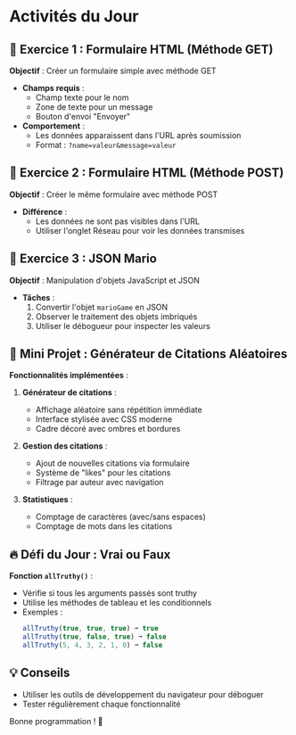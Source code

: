  # Activités du Jour

## 🌟 Exercice 1 : Formulaire HTML (Méthode GET)
**Objectif** : Créer un formulaire simple avec méthode GET
- **Champs requis** :
  - Champ texte pour le nom
  - Zone de texte pour un message
  - Bouton d'envoi "Envoyer"
- **Comportement** : 
  - Les données apparaissent dans l'URL après soumission
  - Format : `?name=valeur&message=valeur`

## 🌟 Exercice 2 : Formulaire HTML (Méthode POST)
**Objectif** : Créer le même formulaire avec méthode POST
- **Différence** :
  - Les données ne sont pas visibles dans l'URL
  - Utiliser l'onglet Réseau pour voir les données transmises

## 🌟 Exercice 3 : JSON Mario
**Objectif** : Manipulation d'objets JavaScript et JSON
- **Tâches** :
  1. Convertir l'objet `marioGame` en JSON
  2. Observer le traitement des objets imbriqués
  3. Utiliser le débogueur pour inspecter les valeurs

## 🎯 Mini Projet : Générateur de Citations Aléatoires
**Fonctionnalités implémentées** :
1. **Générateur de citations** :
   - Affichage aléatoire sans répétition immédiate
   - Interface stylisée avec CSS moderne
   - Cadre décoré avec ombres et bordures

2. **Gestion des citations** :
   - Ajout de nouvelles citations via formulaire
   - Système de "likes" pour les citations
   - Filtrage par auteur avec navigation

3. **Statistiques** :
   - Comptage de caractères (avec/sans espaces)
   - Comptage de mots dans les citations

## 🔥 Défi du Jour : Vrai ou Faux
**Fonction `allTruthy()`** :
- Vérifie si tous les arguments passés sont truthy
- Utilise les méthodes de tableau et les conditionnels
- Exemples :
  ```javascript
  allTruthy(true, true, true) ➞ true
  allTruthy(true, false, true) ➞ false
  allTruthy(5, 4, 3, 2, 1, 0) ➞ false
  ```
 
## 💡 Conseils
- Utiliser les outils de développement du navigateur pour déboguer
- Tester régulièrement chaque fonctionnalité
 
Bonne programmation ! 🚀